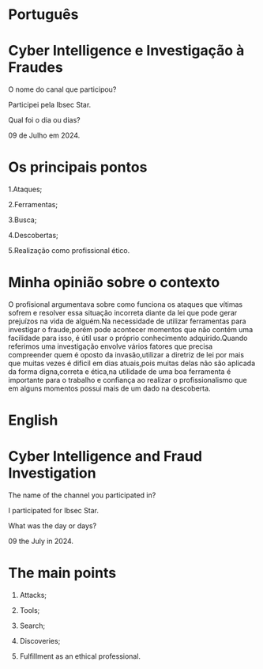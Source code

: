 # Português

# Cyber Intelligence e Investigação à Fraudes


O nome do canal que participou?

Participei pela Ibsec Star.

Qual foi o dia ou dias?

09 de Julho em 2024.

# Os principais pontos

1.Ataques;

2.Ferramentas;

3.Busca;

4.Descobertas;

5.Realização como profissional ético.


# Minha opinião sobre o contexto

<p>O profisional argumentava sobre como funciona os ataques que vítimas  sofrem e resolver essa situação incorreta diante da lei que pode gerar prejuízos na vida de alguém.Na necessidade de utilizar ferramentas para investigar o fraude,porém pode acontecer momentos que não contém uma facilidade para isso, é útil usar o próprio conhecimento adquirido.Quando referimos uma investigação envolve vários fatores que precisa compreender quem é oposto da invasão,utilizar a diretriz de lei por mais que muitas vezes é dificil em dias atuais,pois  muitas delas não são aplicada da forma digna,correta e ética,na utilidade de uma boa ferramenta é importante para o trabalho e confiança ao realizar o profissionalismo que em alguns  momentos possui mais de um dado na descoberta.</p>



# English

# Cyber Intelligence and Fraud Investigation

The name of the channel you participated in?

I participated for Ibsec Star.

What was the day or days?

09 the July in 2024.

# The main points

1. Attacks;

2. Tools;

3. Search;

4. Discoveries;

5. Fulfillment as an ethical professional.

#  
